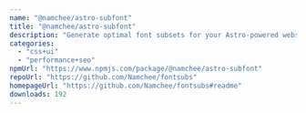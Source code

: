 ```yaml
---
name: "@namchee/astro-subfont"
title: "@namchee/astro-subfont"
description: "Generate optimal font subsets for your Astro-powered websites"
categories:
  - "css+ui"
  - "performance+seo"
npmUrl: "https://www.npmjs.com/package/@namchee/astro-subfont"
repoUrl: "https://github.com/Namchee/fontsubs"
homepageUrl: "https://github.com/Namchee/fontsubs#readme"
downloads: 192
---
```


